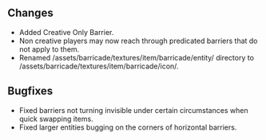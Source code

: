 ## Changes
- Added Creative Only Barrier.
- Non creative players may now reach through predicated barriers that do not apply to them.
- Renamed /assets/barricade/textures/item/barricade/entity/ directory to /assets/barricade/textures/item/barricade/icon/.

## Bugfixes
- Fixed barriers not turning invisible under certain circumstances when quick swapping items.
- Fixed larger entities bugging on the corners of horizontal barriers.